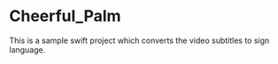 # Cheerful_Palm
This is a sample swift project which converts the video subtitles to sign language.
